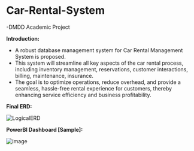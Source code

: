 # Car-Rental-System

-DMDD Academic Project

**Introduction:**
* A robust database management system for Car Rental Management System is proposed.​
* This system will streamline all key aspects of the car rental process, including inventory management, reservations, customer interactions, billing, maintenance, insurance.​
* The goal is to optimize operations, reduce overhead, and provide a seamless, hassle-free rental experience for customers, thereby enhancing service efficiency and business profitability.


**Final ERD:**

![LogicalERD](https://github.com/smithiParthi213/Car-Rental-System/assets/145076623/ab4583de-749d-4ff7-a5a2-2a3c97d7448e)


**PowerBI Dashboard [Sample]:**


![image](https://github.com/smithiParthi213/Car-Rental-System/assets/145076623/2fb1a88f-5d12-40f9-b23c-10eaedb2412f)
